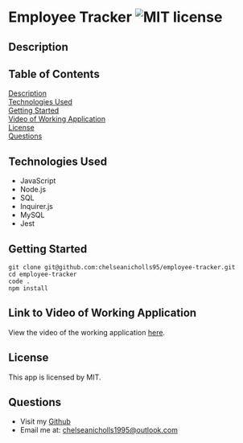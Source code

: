 # Employee Tracker ![MIT license](https://img.shields.io/badge/license-MIT-green)

## Description

## Table of Contents

[Description](#description)  
[Technologies Used](#technologies-used)  
[Getting Started](#getting-started)  
[Video of Working Application](#link-to-video-of-working-application)  
[License](#license)  
[Questions](#questions)

## Technologies Used

- JavaScript
- Node.js
- SQL
- Inquirer.js
- MySQL
- Jest

## Getting Started

```
git clone git@github.com:chelseanicholls95/employee-tracker.git
cd employee-tracker
code .
npm install
```

## Link to Video of Working Application

View the video of the working application [here]().

## License

This app is licensed by MIT.

## Questions

- Visit my [Github](https://github.com/chelseanicholls95)
- Email me at: chelseanicholls1995@outlook.com

